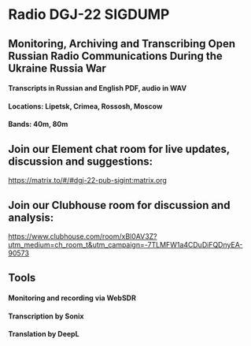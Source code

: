 # Radio DGJ-22 SIGDUMP

## Monitoring, Archiving and Transcribing Open Russian Radio Communications During the Ukraine Russia War

#### Transcripts in Russian and English PDF, audio in WAV
#### Locations: Lipetsk, Crimea, Rossosh, Moscow
#### Bands: 40m, 80m

## Join our Element chat room for live updates, discussion and suggestions:

https://matrix.to/#/#dgj-22-pub-sigint:matrix.org  

## Join our Clubhouse room for discussion and analysis:

https://www.clubhouse.com/room/xBl0AV3Z?utm_medium=ch_room_t&utm_campaign=-7TLMFW1a4CDuDiFQDnyEA-90573

## Tools

#### Monitoring and recording via WebSDR
#### Transcription by Sonix
#### Translation by DeepL
